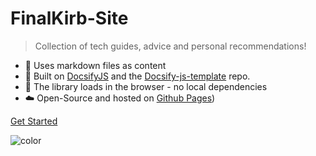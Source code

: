<h1 id="cover-heading">
  FinalKirb-Site  <!-- TODO: Update title -->
</h1>


>  Collection of tech guides, advice and personal recommendations! <!-- TODO: Replace with your description -->


<!-- TODO: Update to match your project's benefits/features. Git emojis work great here. -->

- :open_file_folder: Uses markdown files as content
- :nut_and_bolt: Built on [DocsifyJS](https://docsify.js.org/) and the [Docsify-js-template](https://github.com/MichaelCurrin/docsify-js-template) repo.
- :pushpin: The library loads in the browser - no local dependencies
- :cloud: Open-Source and hosted on [Github Pages](https://finalkirb.github.io))


[Get Started](#finalkirb-site) <!-- TODO: Use ID of your homepage heading -->

<!-- TODO: Set your background color or image. -->
![color](#b3d9f8)
